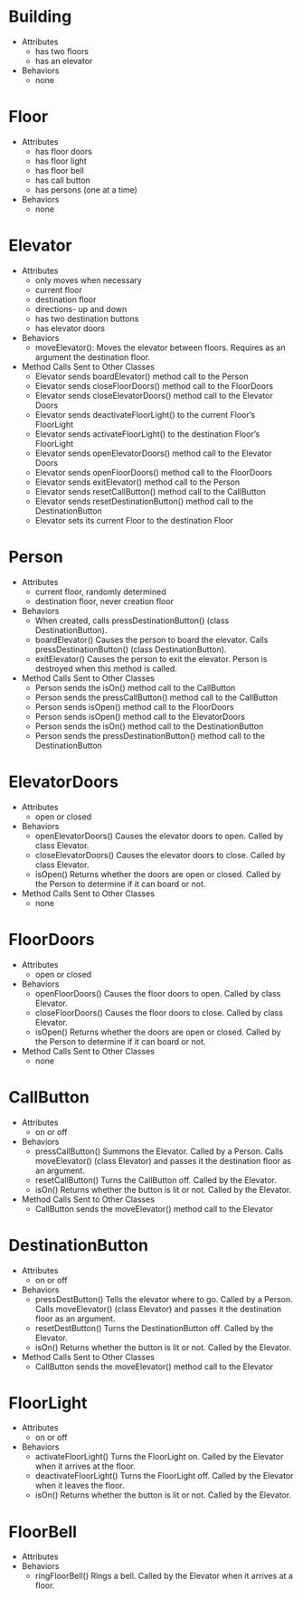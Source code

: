 # Building
- Attributes
  - has two floors
  - has an elevator
- Behaviors
  - none

# Floor
- Attributes
  - has floor doors
  - has floor light
  - has floor bell
  - has call button
  - has persons (one at a time)
- Behaviors
  - none

# Elevator
- Attributes
  - only moves when necessary
  - current floor
  - destination floor
  - directions- up and down
  - has two destination buttons
  - has elevator doors
- Behaviors
  - moveElevator(): Moves the elevator between floors. Requires as an argument the destination floor. 
- Method Calls Sent to Other Classes
  - Elevator sends boardElevator() method call to the Person
  - Elevator sends closeFloorDoors() method call to the FloorDoors
  - Elevator sends closeElevatorDoors() method call to the Elevator Doors
  - Elevator sends deactivateFloorLight() to the current Floor’s FloorLight
  - Elevator sends activateFloorLight() to the destination Floor’s FloorLight
  - Elevator sends openElevatorDoors() method call to the Elevator Doors
  - Elevator sends openFloorDoors() method call to the FloorDoors
  - Elevator sends exitElevator() method call to the Person
  - Elevator sends resetCallButton() method call to the CallButton
  - Elevator sends resetDestinationButton() method call to the DestinationButton
  - Elevator sets its current Floor to the destination Floor

# Person 
- Attributes
  - current floor, randomly determined
  - destination floor, never creation floor
- Behaviors
  - When created, calls pressDestinationButton() (class DestinationButton).
  - boardElevator() Causes the person to board the elevator. Calls pressDestinationButton() (class DestinationButton).
  - exitElevator() Causes the person to exit the elevator. Person is destroyed when this method is called.
- Method Calls Sent to Other Classes
  - Person sends the isOn() method call to the CallButton
  - Person sends the pressCallButton() method call to the CallButton
  - Person sends isOpen() method call to the FloorDoors
  - Person sends isOpen() method call to the ElevatorDoors
  - Person sends the isOn() method call to the DestinationButton
  - Person sends the pressDestinationButton() method call to the DestinationButton

# ElevatorDoors
- Attributes
  - open or closed
- Behaviors
  - openElevatorDoors() Causes the elevator doors to open. Called by class Elevator.
  - closeElevatorDoors() Causes the elevator doors to close. Called by class Elevator.
  - isOpen() Returns whether the doors are open or closed. Called by the Person to determine if it can board or not.
- Method Calls Sent to Other Classes
  - none

# FloorDoors
- Attributes
  - open or closed
- Behaviors
  - openFloorDoors() Causes the floor doors to open. Called by class Elevator.
  - closeFloorDoors() Causes the floor doors to close. Called by class Elevator.
  - isOpen() Returns whether the doors are open or closed. Called by the Person to determine if it can board or not.
- Method Calls Sent to Other Classes
  - none

# CallButton
- Attributes
  - on or off
- Behaviors
  - pressCallButton() Summons the Elevator. Called by a Person. Calls moveElevator() (class Elevator) and passes it the destination floor as an argument.
  - resetCallButton() Turns the CallButton off. Called by the Elevator.
  - isOn() Returns whether the button is lit or not. Called by the Elevator.
- Method Calls Sent to Other Classes
  - CallButton sends the moveElevator() method call to the Elevator

# DestinationButton
- Attributes
  - on or off
- Behaviors
  - pressDestButton() Tells the elevator where to go. Called by a Person. Calls moveElevator() (class Elevator) and passes it the destination floor as an argument.
  - resetDestButton() Turns the DestinationButton off. Called by the Elevator.
  - isOn() Returns whether the button is lit or not. Called by the Elevator.
- Method Calls Sent to Other Classes
  - CallButton sends the moveElevator() method call to the Elevator

# FloorLight
- Attributes
  - on or off
- Behaviors
  - activateFloorLight() Turns the FloorLight on. Called by the Elevator when it arrives at the floor.
  - deactivateFloorLight() Turns the FloorLight off. Called by the Elevator when it leaves the floor.
  - isOn() Returns whether the button is lit or not. Called by the Elevator.

# FloorBell
- Attributes
- Behaviors
  - ringFloorBell() Rings a bell. Called by the Elevator when it arrives at a floor.
